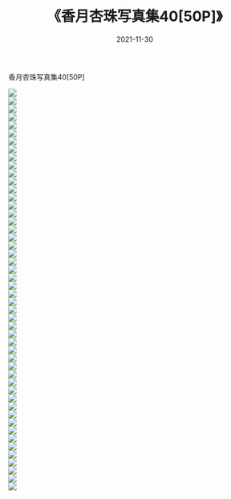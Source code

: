 ﻿---
layout: post
title:  《香月杏珠写真集40[50P]》
date:   2021-11-30
img: http://pic.660000.xyz/1:/性感/2021/香月杏珠写真集40[50P]/000.jpg
categories: [美女, 清纯, 唯美]
---

香月杏珠写真集40[50P]

  ![](http://pic.660000.xyz/1:/性感/2021/香月杏珠写真集40[50P]/001.jpg) <br> ![](http://pic.660000.xyz/1:/性感/2021/香月杏珠写真集40[50P]/002.jpg) <br> ![](http://pic.660000.xyz/1:/性感/2021/香月杏珠写真集40[50P]/003.jpg) <br> ![](http://pic.660000.xyz/1:/性感/2021/香月杏珠写真集40[50P]/004.jpg) <br> ![](http://pic.660000.xyz/1:/性感/2021/香月杏珠写真集40[50P]/005.jpg) <br> ![](http://pic.660000.xyz/1:/性感/2021/香月杏珠写真集40[50P]/006.jpg) <br> ![](http://pic.660000.xyz/1:/性感/2021/香月杏珠写真集40[50P]/007.jpg) <br> ![](http://pic.660000.xyz/1:/性感/2021/香月杏珠写真集40[50P]/008.jpg) <br> ![](http://pic.660000.xyz/1:/性感/2021/香月杏珠写真集40[50P]/009.jpg) <br> ![](http://pic.660000.xyz/1:/性感/2021/香月杏珠写真集40[50P]/010.jpg) <br> ![](http://pic.660000.xyz/1:/性感/2021/香月杏珠写真集40[50P]/011.jpg) <br> ![](http://pic.660000.xyz/1:/性感/2021/香月杏珠写真集40[50P]/012.jpg) <br> ![](http://pic.660000.xyz/1:/性感/2021/香月杏珠写真集40[50P]/013.jpg) <br> ![](http://pic.660000.xyz/1:/性感/2021/香月杏珠写真集40[50P]/014.jpg) <br> ![](http://pic.660000.xyz/1:/性感/2021/香月杏珠写真集40[50P]/015.jpg) <br> ![](http://pic.660000.xyz/1:/性感/2021/香月杏珠写真集40[50P]/016.jpg) <br> ![](http://pic.660000.xyz/1:/性感/2021/香月杏珠写真集40[50P]/017.jpg) <br> ![](http://pic.660000.xyz/1:/性感/2021/香月杏珠写真集40[50P]/018.jpg) <br> ![](http://pic.660000.xyz/1:/性感/2021/香月杏珠写真集40[50P]/019.jpg) <br> ![](http://pic.660000.xyz/1:/性感/2021/香月杏珠写真集40[50P]/020.jpg) <br> ![](http://pic.660000.xyz/1:/性感/2021/香月杏珠写真集40[50P]/021.jpg) <br> ![](http://pic.660000.xyz/1:/性感/2021/香月杏珠写真集40[50P]/022.jpg) <br> ![](http://pic.660000.xyz/1:/性感/2021/香月杏珠写真集40[50P]/023.jpg) <br> ![](http://pic.660000.xyz/1:/性感/2021/香月杏珠写真集40[50P]/024.jpg) <br> ![](http://pic.660000.xyz/1:/性感/2021/香月杏珠写真集40[50P]/025.jpg) <br> ![](http://pic.660000.xyz/1:/性感/2021/香月杏珠写真集40[50P]/026.jpg) <br> ![](http://pic.660000.xyz/1:/性感/2021/香月杏珠写真集40[50P]/027.jpg) <br> ![](http://pic.660000.xyz/1:/性感/2021/香月杏珠写真集40[50P]/028.jpg) <br> ![](http://pic.660000.xyz/1:/性感/2021/香月杏珠写真集40[50P]/029.jpg) <br> ![](http://pic.660000.xyz/1:/性感/2021/香月杏珠写真集40[50P]/030.jpg) <br> ![](http://pic.660000.xyz/1:/性感/2021/香月杏珠写真集40[50P]/031.jpg) <br> ![](http://pic.660000.xyz/1:/性感/2021/香月杏珠写真集40[50P]/032.jpg) <br> ![](http://pic.660000.xyz/1:/性感/2021/香月杏珠写真集40[50P]/033.jpg) <br> ![](http://pic.660000.xyz/1:/性感/2021/香月杏珠写真集40[50P]/034.jpg) <br> ![](http://pic.660000.xyz/1:/性感/2021/香月杏珠写真集40[50P]/035.jpg) <br> ![](http://pic.660000.xyz/1:/性感/2021/香月杏珠写真集40[50P]/036.jpg) <br> ![](http://pic.660000.xyz/1:/性感/2021/香月杏珠写真集40[50P]/037.jpg) <br> ![](http://pic.660000.xyz/1:/性感/2021/香月杏珠写真集40[50P]/038.jpg) <br> ![](http://pic.660000.xyz/1:/性感/2021/香月杏珠写真集40[50P]/039.jpg) <br> ![](http://pic.660000.xyz/1:/性感/2021/香月杏珠写真集40[50P]/040.jpg) <br> ![](http://pic.660000.xyz/1:/性感/2021/香月杏珠写真集40[50P]/041.jpg) <br> ![](http://pic.660000.xyz/1:/性感/2021/香月杏珠写真集40[50P]/042.jpg) <br> ![](http://pic.660000.xyz/1:/性感/2021/香月杏珠写真集40[50P]/043.jpg) <br> ![](http://pic.660000.xyz/1:/性感/2021/香月杏珠写真集40[50P]/044.jpg) <br> ![](http://pic.660000.xyz/1:/性感/2021/香月杏珠写真集40[50P]/045.jpg) <br> ![](http://pic.660000.xyz/1:/性感/2021/香月杏珠写真集40[50P]/046.jpg) <br> ![](http://pic.660000.xyz/1:/性感/2021/香月杏珠写真集40[50P]/047.jpg) <br> ![](http://pic.660000.xyz/1:/性感/2021/香月杏珠写真集40[50P]/048.jpg) <br> ![](http://pic.660000.xyz/1:/性感/2021/香月杏珠写真集40[50P]/049.jpg) <br> ![](http://pic.660000.xyz/1:/性感/2021/香月杏珠写真集40[50P]/050.jpg) <br>